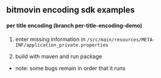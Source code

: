 ## bitmovin encoding sdk examples

#### per title encoding (branch per-title-encoding-demo)

1. enter missing information in
   `/src/main/resources/META-INF/application_private.properties`

2. build with maven and run package

- note: some bugs remain in order that it runs
